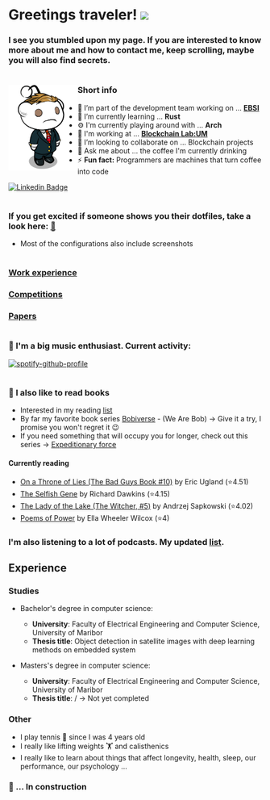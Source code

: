 # Greetings traveler! <img src="https://media.giphy.com/media/hvRJCLFzcasrR4ia7z/giphy.gif" width="25px">

### I see you stumbled upon my page. If you are interested to know more about me and how to contact me, keep scrolling, maybe you will also find secrets.

#
<img align="left" height="170" alt="Reddit character" src="character.png"/>

### **Short info**

- 🔭 I’m part of the development team working on ...  **[EBSI](https://ec.europa.eu/digital-building-blocks/wikis/display/EBSI/Home)**
- 🌱 I’m currently learning ... **Rust**
- :gear: I'm currently playing around with ... **Arch**
- 🏢 I'm working at ... **[Blockchain Lab:UM](https://blockchain-lab.um.si/?lang=en)**
- 👯 I’m looking to collaborate on ... Blockchain projects
- 💬 Ask me about ... the coffee I'm currently drinking
- ⚡ **Fun fact:** Programmers are machines that turn coffee into code

[![Linkedin Badge](https://img.shields.io/badge/-LinkedIn-0e76a8?style=flat-square&logo=Linkedin&logoColor=white)](https://www.linkedin.com/in/martin-domajnko/)

#

### If you get excited if someone shows you their dotfiles, take a look here: [:scroll:](https://github.com/martines3000/dotfiles)

- Most of the configurations also include screenshots

#

### [Work experience](pages/work.md)

### [Competitions](pages/competitions.md)

### [Papers](pages/papers.md)

#

### :musical_note: I'm a big music enthusiast. Current activity:

[![spotify-github-profile](https://spotify-github-profile.vercel.app/api/view?uid=martines3000&cover_image=true&theme=novatorem&bar_color=57f051&bar_color_cover=true)](https://spotify-github-profile.vercel.app/api/view?uid=martines3000&redirect=true)

#

### :book: I also like to read books

- Interested in my reading [list](https://www.goodreads.com/user/show/85786024-martin-domajnko)
- By far my favorite book series [Bobiverse](https://www.goodreads.com/series/192752-bobiverse) - (We Are Bob) &rarr; Give it a try, I promise you won't regret it :wink:
- If you need something that will occupy you for longer, check out this series &rarr; [Expeditionary force](https://www.goodreads.com/series/185650-expeditionary-force)

#### Currently reading

<!-- GOODREADS-LIST:START -->
- [On a Throne of Lies (The Bad Guys Book #10)](https://www.goodreads.com/review/show/5660130291?utm_medium=api&utm_source=rss) by Eric Ugland (⭐️4.51)
- [The Selfish Gene](https://www.goodreads.com/review/show/4605243130?utm_medium=api&utm_source=rss) by Richard Dawkins (⭐️4.15)
- [The Lady of the Lake (The Witcher, #5)](https://www.goodreads.com/review/show/4408632916?utm_medium=api&utm_source=rss) by Andrzej Sapkowski (⭐️4.02)
- [Poems of Power](https://www.goodreads.com/review/show/4316586720?utm_medium=api&utm_source=rss) by Ella Wheeler Wilcox (⭐️4)
<!-- GOODREADS-LIST:END -->

### I'm also listening to a lot of podcasts. My updated [list](https://martines3000.notion.site/martines3000/5e0519314e93426f9f1e5f53a7847637?v=394ebcf142a04541866b66da76b12eaa).

## Experience

### Studies

- Bachelor's degree in computer science:

  - **University**: Faculty of Electrical Engineering and Computer Science, University of Maribor
  - **Thesis title**: Object detection in satellite images with deep learning methods on embedded system

- Masters's degree in computer science:
  - **University**: Faculty of Electrical Engineering and Computer Science, University of Maribor
  - **Thesis title**: / &rarr; Not yet completed

### Other

- I play tennis :tennis: since I was 4 years old
- I really like lifting weights :weight_lifting: and calisthenics
- I really like to learn about things that affect longevity, health, sleep, our performance, our psychology ...

### :construction: ... In construction
